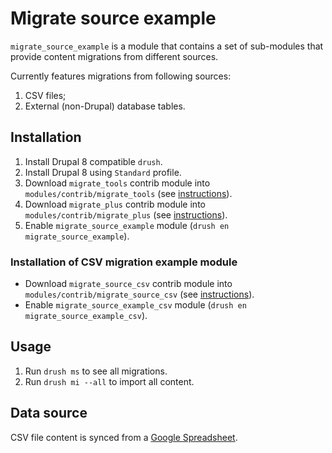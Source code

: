 # Migrate source example

`migrate_source_example` is a module that contains a set of sub-modules that provide content migrations from different 
sources.

Currently features migrations from following sources:
1. CSV files;
2. External (non-Drupal) database tables.

## Installation

1. Install Drupal 8 compatible `drush`.
2. Install Drupal 8 using `Standard` profile.
3. Download `migrate_tools` contrib module into `modules/contrib/migrate_tools` (see [instructions](https://www.drupal.org/project/migrate_tools/git-instructions)).
4. Download `migrate_plus` contrib module into `modules/contrib/migrate_plus` (see [instructions](https://www.drupal.org/project/migrate_plus/git-instructions)).
5. Enable `migrate_source_example` module (`drush en migrate_source_example`).

### Installation of CSV migration example module
* Download `migrate_source_csv` contrib module into `modules/contrib/migrate_source_csv` (see [instructions](https://www.drupal.org/project/migrate_source_csv/git-instructions)).
* Enable `migrate_source_example_csv` module (`drush en migrate_source_example_csv`).
  
## Usage

1. Run `drush ms` to see all migrations.
2. Run `drush mi --all` to import all content.

## Data source

CSV file content is synced from a [Google Spreadsheet](https://goo.gl/Iq2Tk6).
